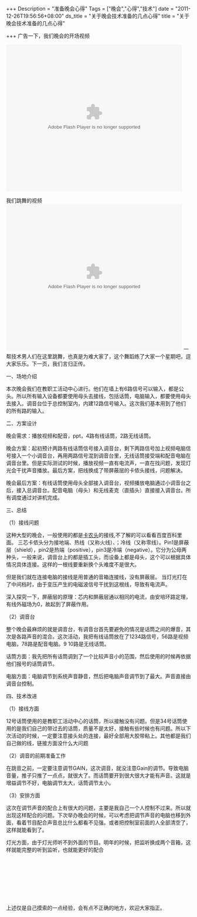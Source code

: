 +++
Description = "准备晚会心得"
Tags = ["晚会","心得","技术"]
date = "2011-12-26T19:56:56+08:00"
ds_title = "关于晚会技术准备的几点心得"
title = "关于晚会技术准备的几点心得"

+++
广告一下，我们晚会的开场视频

<object width="480" height="400" classid="clsid:d27cdb6e-ae6d-11cf-96b8-444553540000" codebase="http://download.macromedia.com/pub/shockwave/cabs/flash/swflash.cab#version=6,0,40,0"><param name="src" value="http://player.youku.com/player.php/sid/XMzM2MTQ5MzEy/v.swf" /><param name="allowfullscreen" value="true" /><param name="quality" value="high" /><param name="allowscriptaccess" value="always" /><embed width="480" height="400" type="application/x-shockwave-flash" src="http://player.youku.com/player.php/sid/XMzM2MTQ5MzEy/v.swf" allowfullscreen="true" quality="high" allowscriptaccess="always" /></object>

我们跳舞的视频
<object width="480" height="400" classid="clsid:d27cdb6e-ae6d-11cf-96b8-444553540000" codebase="http://download.macromedia.com/pub/shockwave/cabs/flash/swflash.cab#version=6,0,40,0"><param name="src" value="http://player.youku.com/player.php/sid/XMzM2MTQ3MTcy/v.swf" /><param name="allowfullscreen" value="true" /><param name="quality" value="high" /><param name="allowscriptaccess" value="always" /><embed width="480" height="400" type="application/x-shockwave-flash" src="http://player.youku.com/player.php/sid/XMzM2MTQ3MTcy/v.swf" allowfullscreen="true" quality="high" allowscriptaccess="always" /></object>
一帮技术男人们在这里跳舞，也真是为难大家了，这个舞蹈练了大家一个星期吧，逗大家乐乐。下一页，我们言归正传。

<!--more-->

一、场地介绍

本次晚会我们在教职工活动中心进行。他们在墙上有6路信号可以输入，都是公头。所以所有输入设备都要使用母头去接线，包括话筒，电脑输入，都要使用母头去接入。调音台位于总控制室内，内建12路信号输入。这次我们基本用到了他们的所有路的输入。

二、方案设计

晚会需求：播放视频和配音，ppt，4路有线话筒，2路无线话筒。

晚会方案：起初预计两路有线话筒信号接入调音台，剩下两路信号加上视频电脑信号接入一个小调音台，再用两路信号混到调音台里，无线话筒接受端和配音电脑在调音台里。但是实际测试的时候，播放视频一直有电流声，一直在找问题，发现灯光会干扰声音播放。最后方案，把线换成了带屏蔽层的卡侬头接线，问题解决。

晚会最后方案：有线话筒使用母头全部接入调音台，视频播放电脑通过小调音台之后，接入总调音台。配音电脑（母头）和无线麦克（直插头）直接接入调音台。所有调度通过对讲机完成。

三、总结

（1）接线问题

这种大型的晚会，一般使用的都是<a href="http://baike.baidu.com/view/2290454.htm">卡农头</a>的接线,不了解的可以看看百度百科里面。
三芯卡侬头分为接地端、热线（又称火线）、；冷线（又称零线）。Pin1是屏蔽层（shield），pin2是热端（positive），pin3是冷端（negative）。它分为公母两种头，一般来说，调音台上的都是插工头，而设备上都是母头，这个可以根据具体情况具体连接。这样的一根线要重新换个头难度不是很大。

但是我们就在连接电脑的接线是用普通的音箱连接线，没有屏蔽层。 当灯光打在了中间档时，由于变压产生的电磁波信号干扰到这根线，导致有电流声。

深入探究一下，屏蔽层的原理：芯内和屏蔽层通以相同的电流，由安培环路定理，有线外磁场为0，故起到了屏蔽作用。

（2）调音台

整个晚会最麻烦的就是调音台，有调音台首先要避免的情况是话筒之间的爆音，其次是各路声音的混合。这次活动，我把有线话筒放在了1234路信号，56路是视频电脑，78路是配音电脑。9 10路是无线话筒。

话筒方面：我先把所有话筒调到了一个比较声音小的范围，然后使用的时候再依据他们报号的话筒调节。

电脑方面：电脑调节到系统声音静音，然后把电脑声音调节到了最大。声音直接由调音台控制。

四、技术改进

（1）接线方面

12号话筒使用的是教职工活动中心的话筒，所以接触没有问题。但是34号话筒使用的是我们自己的带过去的话筒，质量不是太好，接触有些时候也有问题。所以下次活动的时候，一定要注意接头处的连接，最好全部用大胶带粘上。其他都是我们自己做的线，链接方面没什么大问题

（2）调音的前期准备工作

在跳音之前，一定要注意调节GAIN，这次调音，就没注意Gain的调节。导致电脑音量，推子只推了一点点，就很大了。而话筒要开到很大很大才能有声音。这就是增益调节不好，电脑调节太大，话筒调节太小。

（3）安排方面

这次在调节声音的配合上有很大的问题，主要是我自己一个人控制不过来。所以就出现这样配合的问题。下次举办晚会的时候，可以考虑把调节声音的电脑也移到外面，看着节目配合声音总比什么都看不见强。或者把控制室前面的人全部清空了，这样就能看到了。

灯光方面，由于灯光师听不到外面的节目。明年的时候，把监听换成两个音箱，这样就能完整的听到监听，也就能更好的配合

&nbsp;

&nbsp;

&nbsp;

&nbsp;

上述仅是自己摸索的一点经验，会有点不正确的地方，欢迎大家指正。

